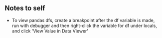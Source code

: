 ## Notes to self

* To view pandas dfs, create a breakpoint after the df variable is made, run with debugger and then right-click the variable for df under locals, and click 'View Value in Data Viewer'

